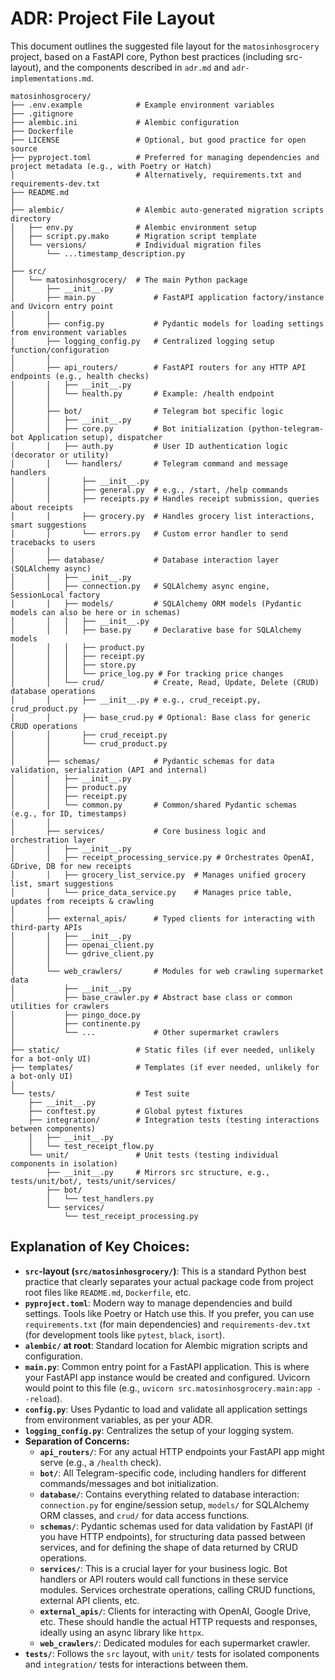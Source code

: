 # ADR: Project File Layout

This document outlines the suggested file layout for the `matosinhosgrocery` project, based on a FastAPI core, Python best practices (including src-layout), and the components described in `adr.md` and `adr-implementations.md`.

```plaintext
matosinhosgrocery/
├── .env.example            # Example environment variables
├── .gitignore
├── alembic.ini             # Alembic configuration
├── Dockerfile
├── LICENSE                 # Optional, but good practice for open source
├── pyproject.toml          # Preferred for managing dependencies and project metadata (e.g., with Poetry or Hatch)
│                           # Alternatively, requirements.txt and requirements-dev.txt
├── README.md
│
├── alembic/                # Alembic auto-generated migration scripts directory
│   ├── env.py              # Alembic environment setup
│   ├── script.py.mako      # Migration script template
│   └── versions/           # Individual migration files
│       └── ...timestamp_description.py
│
├── src/
│   └── matosinhosgrocery/  # The main Python package
│       ├── __init__.py
│       ├── main.py             # FastAPI application factory/instance and Uvicorn entry point
│       │
│       ├── config.py           # Pydantic models for loading settings from environment variables
│       ├── logging_config.py   # Centralized logging setup function/configuration
│       │
│       ├── api_routers/        # FastAPI routers for any HTTP API endpoints (e.g., health checks)
│       │   ├── __init__.py
│       │   └── health.py       # Example: /health endpoint
│       │
│       ├── bot/                # Telegram bot specific logic
│       │   ├── __init__.py
│       │   ├── core.py         # Bot initialization (python-telegram-bot Application setup), dispatcher
│       │   ├── auth.py         # User ID authentication logic (decorator or utility)
│       │   └── handlers/       # Telegram command and message handlers
│       │       ├── __init__.py
│       │       ├── general.py  # e.g., /start, /help commands
│       │       ├── receipts.py # Handles receipt submission, queries about receipts
│       │       ├── grocery.py  # Handles grocery list interactions, smart suggestions
│       │       └── errors.py   # Custom error handler to send tracebacks to users
│       │
│       ├── database/           # Database interaction layer (SQLAlchemy async)
│       │   ├── __init__.py
│       │   ├── connection.py   # SQLAlchemy async engine, SessionLocal factory
│       │   ├── models/         # SQLAlchemy ORM models (Pydantic models can also be here or in schemas)
│       │   │   ├── __init__.py
│       │   │   ├── base.py     # Declarative base for SQLAlchemy models
│       │   │   ├── product.py
│       │   │   ├── receipt.py
│       │   │   ├── store.py
│       │   │   └── price_log.py # For tracking price changes
│       │   └── crud/           # Create, Read, Update, Delete (CRUD) database operations
│       │       ├── __init__.py # e.g., crud_receipt.py, crud_product.py
│       │       ├── base_crud.py # Optional: Base class for generic CRUD operations
│       │       ├── crud_receipt.py
│       │       └── crud_product.py
│       │
│       ├── schemas/            # Pydantic schemas for data validation, serialization (API and internal)
│       │   ├── __init__.py
│       │   ├── product.py
│       │   ├── receipt.py
│       │   └── common.py       # Common/shared Pydantic schemas (e.g., for ID, timestamps)
│       │
│       ├── services/           # Core business logic and orchestration layer
│       │   ├── __init__.py
│       │   ├── receipt_processing_service.py # Orchestrates OpenAI, GDrive, DB for new receipts
│       │   ├── grocery_list_service.py  # Manages unified grocery list, smart suggestions
│       │   └── price_data_service.py    # Manages price table, updates from receipts & crawling
│       │
│       ├── external_apis/      # Typed clients for interacting with third-party APIs
│       │   ├── __init__.py
│       │   ├── openai_client.py
│       │   └── gdrive_client.py
│       │
│       └── web_crawlers/       # Modules for web crawling supermarket data
│           ├── __init__.py
│           ├── base_crawler.py # Abstract base class or common utilities for crawlers
│           ├── pingo_doce.py
│           ├── continente.py
│           └── ...             # Other supermarket crawlers
│
├── static/                 # Static files (if ever needed, unlikely for a bot-only UI)
├── templates/              # Templates (if ever needed, unlikely for a bot-only UI)
│
└── tests/                  # Test suite
    ├── __init__.py
    ├── conftest.py         # Global pytest fixtures
    ├── integration/        # Integration tests (testing interactions between components)
    │   ├── __init__.py
    │   └── test_receipt_flow.py
    └── unit/               # Unit tests (testing individual components in isolation)
        ├── __init__.py     # Mirrors src structure, e.g., tests/unit/bot/, tests/unit/services/
        ├── bot/
        │   └── test_handlers.py
        └── services/
            └── test_receipt_processing.py
```

## Explanation of Key Choices:

*   **`src`-layout (`src/matosinhosgrocery/`)**: This is a standard Python best practice that clearly separates your actual package code from project root files like `README.md`, `Dockerfile`, etc.
*   **`pyproject.toml`**: Modern way to manage dependencies and build settings. Tools like Poetry or Hatch use this. If you prefer, you can use `requirements.txt` (for main dependencies) and `requirements-dev.txt` (for development tools like `pytest`, `black`, `isort`).
*   **`alembic/` at root**: Standard location for Alembic migration scripts and configuration.
*   **`main.py`**: Common entry point for a FastAPI application. This is where your FastAPI app instance would be created and configured. Uvicorn would point to this file (e.g., `uvicorn src.matosinhosgrocery.main:app --reload`).
*   **`config.py`**: Uses Pydantic to load and validate all application settings from environment variables, as per your ADR.
*   **`logging_config.py`**: Centralizes the setup of your logging system.
*   **Separation of Concerns:**
    *   **`api_routers/`**: For any actual HTTP endpoints your FastAPI app might serve (e.g., a `/health` check).
    *   **`bot/`**: All Telegram-specific code, including handlers for different commands/messages and bot initialization.
    *   **`database/`**: Contains everything related to database interaction: `connection.py` for engine/session setup, `models/` for SQLAlchemy ORM classes, and `crud/` for data access functions.
    *   **`schemas/`**: Pydantic schemas used for data validation by FastAPI (if you have HTTP endpoints), for structuring data passed between services, and for defining the shape of data returned by CRUD operations.
    *   **`services/`**: This is a crucial layer for your business logic. Bot handlers or API routers would call functions in these service modules. Services orchestrate operations, calling CRUD functions, external API clients, etc.
    *   **`external_apis/`**: Clients for interacting with OpenAI, Google Drive, etc. These should handle the actual HTTP requests and responses, ideally using an async library like `httpx`.
    *   **`web_crawlers/`**: Dedicated modules for each supermarket crawler.
*   **`tests/`**: Follows the `src` layout, with `unit/` tests for isolated components and `integration/` tests for interactions between them. 